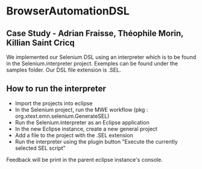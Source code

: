 # BrowserAutomationDSL

## Case Study - Adrian Fraisse, Théophile Morin, Killian Saint Cricq

We implemented our Selenium DSL using an interpreter which is to be found in the Selenium.interpreter project.
Exemples can be found under the samples folder. Our DSL file extension is .SEL.

## How to run the interpreter

- Import the projects into eclipse
- In the Selenium project, run the MWE workflow (pkg : org.xtext.emn.selenium.GenerateSEL)
- Run the Selenium.interpreter as an Eclipse application
- In the new Eclipse instance, create a new general project
- Add a file to the project with the .SEL extension
- Run the interpreter using the plugin button "Execute the currently selected SEL script"

Feedback will be print in the parent eclipse instance's console.
